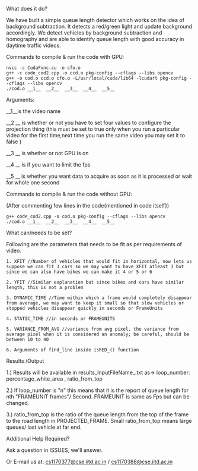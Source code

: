 What does it do?

We have built a simple queue length detector which works on the idea of background subtraction. It detects a red/green light and update background accordingly. We detect vehicles by background subtraction and homography and are able to identify queue length with good accuracy in daytime traffic videos.


Commands to compile & run the code with GPU:
    
    nvcc -c CudaFunc.cu -o cfo.o
    g++ -c code_cod2.cpp -o ccd.o pkg-config --cflags --libs opencv
    g++ -o cod.o ccd.o cfo.o -L/usr/local/cuda/lib64 -lcudart pkg-config --cflags --libs opencv
    ./cod.o __1__  __2__  __3__  __4__  __5__
    
   Arguments:
   
   __1__is the video name
   
   __2 __  is whether or not you have to set four values to configure the projection thing (this must be set to true only when you run a particular video for the first time,next time you run the same video you may set it to false )
   
   __3 __  is whether or not GPU is on
   
   __4 __  is if you want to limit the fps
   
   __5 __  is whether you want data to acquire as soon as it is processed or wait for whole one second


Commands to compile & run the code without GPU:

(After commenting few lines in the code{mentioned in code itself})

    g++ code_cod2.cpp -o cod.o pkg-config --cflags --libs opencv
    ./cod.o __1__  __2__  __3__  __4__  __5__
    
    
What can/needs to be set?

Following are the parameters that needs to be fit as per requirements of video.

    1. XFIT //Number of vehicles that would fit in horizontal, now lets us suppose we can fit 3 cars so we may want to have XFIT atleast 3 but since we can also have bikes we can make it 4 or 5 or 6 

    2. YFIT //Similar explanation but since bikes and cars have similar length, this is not a problem

    3. DYNAMIC_TIME //Time within which a frame would completely disappear from average, we may want to keep it small so that slow vehicles or stopped vehicles disappear quickly in seconds or FrameUnits

    4. STATIC_TIME //in seconds or FRAMEUNITS

    5. VARIANCE_FROM_AVG //variance from avg pixel, the variance from average pixel when it is considered an anomaly; be careful, should be between 10 to 40

    6. Arguments of find_line inside isRED_() function



Results /Output

1.)  Results will be available in results_InputFileName_.txt as-> loop_number: percentage_white_area , ratio_from_top

2.)  If loop_number is "n" this means that it is the report of queue length for nth "FRAMEUNIT frames"/ Second. FRAMEUNIT is same as Fps but can be changed.

3.)  ratio_from_top is the ratio of the queue length from the top of the frame to the road length in PROJECTED_FRAME. Small ratio_from_top means large queues/ last vehicle at far end.



Additional Help Required?

Ask a question in ISSUES, we'll answer.

Or E-mail us at: cs1170377@cse.iitd.ac.in / cs1170388@cse.iitd.ac.in
